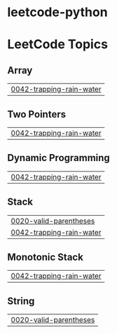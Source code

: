 # leetcode-python
 

<!---LeetCode Topics Start-->
# LeetCode Topics
## Array
|  |
| ------- |
| [0042-trapping-rain-water](https://github.com/Push1413/leetcode-py/tree/master/0042-trapping-rain-water) |
## Two Pointers
|  |
| ------- |
| [0042-trapping-rain-water](https://github.com/Push1413/leetcode-py/tree/master/0042-trapping-rain-water) |
## Dynamic Programming
|  |
| ------- |
| [0042-trapping-rain-water](https://github.com/Push1413/leetcode-py/tree/master/0042-trapping-rain-water) |
## Stack
|  |
| ------- |
| [0020-valid-parentheses](https://github.com/Push1413/leetcode-py/tree/master/0020-valid-parentheses) |
| [0042-trapping-rain-water](https://github.com/Push1413/leetcode-py/tree/master/0042-trapping-rain-water) |
## Monotonic Stack
|  |
| ------- |
| [0042-trapping-rain-water](https://github.com/Push1413/leetcode-py/tree/master/0042-trapping-rain-water) |
## String
|  |
| ------- |
| [0020-valid-parentheses](https://github.com/Push1413/leetcode-py/tree/master/0020-valid-parentheses) |
<!---LeetCode Topics End-->